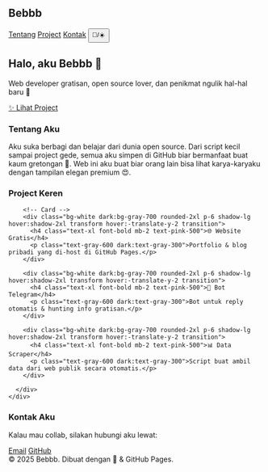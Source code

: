 <!DOCTYPE html>
<html lang="id" class="dark">
<head>
  <meta charset="UTF-8">
  <meta name="viewport" content="width=device-width, initial-scale=1.0">
  <title>Portfolio Premium Bebbb</title>
  <script src="https://cdn.tailwindcss.com"></script>
  <script>
    // Dark/Light mode toggle
    function toggleTheme() {
      document.documentElement.classList.toggle('dark');
      localStorage.setItem('theme', document.documentElement.classList.contains('dark') ? 'dark' : 'light');
    }
    // Load theme dari localStorage
    if (localStorage.getItem('theme') === 'light') {
      document.documentElement.classList.remove('dark');
    }
  </script>
</head>
<body class="bg-gray-50 dark:bg-gray-900 text-gray-800 dark:text-gray-100 font-sans transition-colors duration-500">

  <!-- Navbar -->
  <nav class="fixed w-full bg-white/70 dark:bg-gray-800/70 backdrop-blur-md shadow-md z-50">
    <div class="container mx-auto flex justify-between items-center p-4">
      <h1 class="text-2xl font-bold text-pink-500">Bebbb</h1>
      <div class="space-x-6">
        <a href="#about" class="hover:text-pink-500">Tentang</a>
        <a href="#projects" class="hover:text-pink-500">Project</a>
        <a href="#contact" class="hover:text-pink-500">Kontak</a>
        <button onclick="toggleTheme()" class="px-3 py-1 rounded-lg bg-gray-200 dark:bg-gray-700 hover:bg-pink-500 hover:text-white transition">
          🌙/☀️
        </button>
      </div>
    </div>
  </nav>

  <!-- Hero Section -->
  <section class="h-screen flex flex-col justify-center items-center text-center px-4">
    <h2 class="text-5xl md:text-6xl font-extrabold mb-4 animate-bounce">
      Halo, aku <span class="text-pink-500">Bebbb</span> 👋
    </h2>
    <p class="text-lg md:text-xl text-gray-600 dark:text-gray-300 max-w-2xl">
      Web developer gratisan, open source lover, dan penikmat ngulik hal-hal baru 🚀
    </p>
    <a href="#projects" class="mt-8 px-8 py-3 bg-pink-500 text-white rounded-full shadow-lg hover:scale-110 transform transition">
      ✨ Lihat Project
    </a>
  </section>

  <!-- About -->
  <section id="about" class="py-20 container mx-auto px-6 text-center">
    <h3 class="text-3xl font-bold mb-6">Tentang Aku</h3>
    <p class="max-w-3xl mx-auto text-gray-700 dark:text-gray-300 leading-relaxed">
      Aku suka berbagi dan belajar dari dunia open source. Dari script kecil sampai project gede, 
      semua aku simpen di GitHub biar bermanfaat buat kaum gretongan 💎. 
      Web ini aku buat biar orang lain bisa lihat karya-karyaku dengan tampilan elegan premium 😍.
    </p>
  </section>

  <!-- Projects -->
  <section id="projects" class="py-20 bg-gray-100 dark:bg-gray-800">
    <div class="container mx-auto px-6">
      <h3 class="text-3xl font-bold mb-10 text-center">Project Keren</h3>
      <div class="grid md:grid-cols-3 gap-10">
        
        <!-- Card -->
        <div class="bg-white dark:bg-gray-700 rounded-2xl p-6 shadow-lg hover:shadow-2xl transform hover:-translate-y-2 transition">
          <h4 class="text-xl font-bold mb-2 text-pink-500">🌐 Website Gratis</h4>
          <p class="text-gray-600 dark:text-gray-300">Portfolio & blog pribadi yang di-host di GitHub Pages.</p>
        </div>

        <div class="bg-white dark:bg-gray-700 rounded-2xl p-6 shadow-lg hover:shadow-2xl transform hover:-translate-y-2 transition">
          <h4 class="text-xl font-bold mb-2 text-pink-500">🤖 Bot Telegram</h4>
          <p class="text-gray-600 dark:text-gray-300">Bot untuk reply otomatis & hunting info gratisan.</p>
        </div>

        <div class="bg-white dark:bg-gray-700 rounded-2xl p-6 shadow-lg hover:shadow-2xl transform hover:-translate-y-2 transition">
          <h4 class="text-xl font-bold mb-2 text-pink-500">📊 Data Scraper</h4>
          <p class="text-gray-600 dark:text-gray-300">Script buat ambil data dari web publik secara otomatis.</p>
        </div>

      </div>
    </div>
  </section>

  <!-- Contact -->
  <section id="contact" class="py-20 container mx-auto px-6 text-center">
    <h3 class="text-3xl font-bold mb-6">Kontak Aku</h3>
    <p class="text-gray-600 dark:text-gray-300 mb-8">Kalau mau collab, silakan hubungi aku lewat:</p>
    <div class="space-x-4">
      <a href="mailto:emailbebbb@example.com" class="px-6 py-3 bg-pink-500 text-white rounded-full shadow hover:scale-110 transition">Email</a>
      <a href="https://github.com/username" target="_blank" class="px-6 py-3 bg-gray-300 dark:bg-gray-600 rounded-full hover:bg-pink-500 hover:text-white shadow transition">GitHub</a>
    </div>
  </section>

  <!-- Footer -->
  <footer class="bg-white dark:bg-gray-800 py-6 text-center text-gray-500 dark:text-gray-400">
    © 2025 Bebbb. Dibuat dengan 💖 & GitHub Pages.
  </footer>

</body>
</html>
